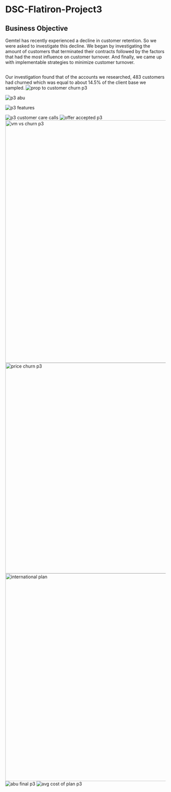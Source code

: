# DSC-Flatiron-Project3

## Business Objective 
Gemtel has recently experienced a decline in customer retention. So we were asked to investigate this decline. We began by investigating the amount of customers that terminated their contracts followed by the factors that had the most influence on customer turnover. And finally, we came up with implementable strategies to minimize customer turnover.  

## 

Our investigation found that of the accounts we researched, 483 customers had churned which was equal to about 14.5% of the client base we sampled. 
![prop to customer churn p3](https://user-images.githubusercontent.com/103558721/194739977-afdc6ff3-54ee-4be9-a3d3-00d9d700c2e3.png)


![p3 abu](https://user-images.githubusercontent.com/103558721/194739981-87217421-1861-4927-b714-019e9b9ed310.png)


![p3 features](https://user-images.githubusercontent.com/103558721/194739983-435874bc-0ca4-47e9-84d5-010ae5c6e1af.png)


![p3 customer care calls](https://user-images.githubusercontent.com/103558721/194739988-902f7ae5-62f7-46b7-8d3a-07fca9341352.png)
![offer accepted p3](https://user-images.githubusercontent.com/103558721/194739995-ca7ae002-9669-42ad-a315-cfb1140c3761.png)
<img width="759" alt="vm vs churn p3" src="https://user-images.githubusercontent.com/103558721/194739996-49ebb3a9-555d-4d88-b29b-2ed23fe4b44d.png">
<img width="659" alt="price churn p3" src="https://user-images.githubusercontent.com/103558721/194739997-a3a0f303-a7af-4f98-baa7-f0200dddb7dc.png">
<img width="650" alt="international plan" src="https://user-images.githubusercontent.com/103558721/194739998-8a756122-4557-4b1b-98d4-e7db3192fb30.png">
![abu final p3](https://user-images.githubusercontent.com/103558721/194739999-5cfc2fb3-1d5d-4774-aa08-7885449882db.jpg)
![avg cost of plan p3](https://user-images.githubusercontent.com/103558721/194740000-62880bdb-ab6b-4e5f-99ff-8ad319360047.png)
